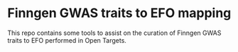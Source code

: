 # Finngen GWAS traits to EFO mapping

This repo contains some tools to assist on the curation of Finngen GWAS traits to EFO performed in Open Targets.
